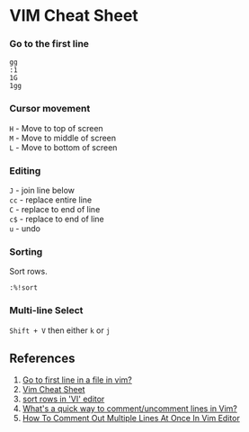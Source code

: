 # VIM Cheat Sheet

### Go to the first line
```
gg
:1
1G
1gg
```

### Cursor movement

`H` - Move to top of screen<br/>
`M` - Move to middle of screen<br/>
`L` - Move to bottom of screen<br/>

### Editing

`J` - join line below<br/>
`cc` - replace entire line<br/>
`C` - replace to end of line<br/>
`c$` - replace to end of line<br/>
`u` - undo<br/>

### Sorting

Sort rows.

```
:%!sort
```

### Multi-line Select

`Shift + V` then either `k` or `j`

## References

1. [Go to first line in a file in vim?](https://stackoverflow.com/a/5507386/6146580)
2. [Vim Cheat Sheet](https://vim.rtorr.com/)
3. [sort rows in 'VI' editor](https://stackoverflow.com/a/3861516)
4. [What's a quick way to comment/uncomment lines in Vim?](https://stackoverflow.com/a/1676690)
5. [How To Comment Out Multiple Lines At Once In Vim Editor](https://ostechnix.com/comment-multiple-lines-vim-editor/)

